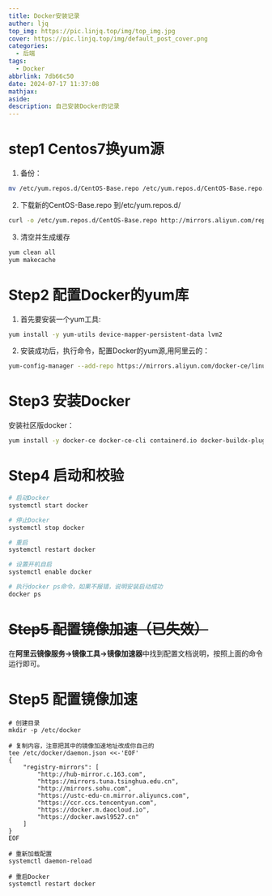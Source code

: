 ```yaml
---
title: Docker安装记录
auther: ljq
top_img: https://pic.linjq.top/img/top_img.jpg
cover: https://pic.linjq.top/img/default_post_cover.png
categories:
  - 后端
tags:
  - Docker
abbrlink: 7db66c50
date: 2024-07-17 11:37:08
mathjax: 
aside: 
description: 自己安装Docker的记录
---
```

# step1 Centos7换yum源
1. 备份：
```Bash
mv /etc/yum.repos.d/CentOS-Base.repo /etc/yum.repos.d/CentOS-Base.repo.backup
```
2. 下载新的CentOS-Base.repo 到/etc/yum.repos.d/
```Bash
curl -o /etc/yum.repos.d/CentOS-Base.repo http://mirrors.aliyun.com/repo/Centos-7.repo
```
3. 清空并生成缓存
```Bash
yum clean all
yum makecache
```
# Step2 配置Docker的yum库
1. 首先要安装一个yum工具:
 ```Bash
yum install -y yum-utils device-mapper-persistent-data lvm2
```
2. 安装成功后，执行命令，配置Docker的yum源,用阿里云的：
```Bash
yum-config-manager --add-repo https://mirrors.aliyun.com/docker-ce/linux/centos/docker-ce.repo
```
# Step3 安装Docker
安装社区版docker：
```Bash
yum install -y docker-ce docker-ce-cli containerd.io docker-buildx-plugin docker-compose-plugin
```

# Step4 启动和校验
```Bash
# 启动Docker
systemctl start docker

# 停止Docker
systemctl stop docker

# 重启
systemctl restart docker

# 设置开机自启
systemctl enable docker

# 执行docker ps命令，如果不报错，说明安装启动成功
docker ps
```
# ~~Step5 配置镜像加速（已失效）~~
在**阿里云镜像服务->镜像工具->镜像加速器**中找到配置文档说明，按照上面的命令运行即可。
# Step5 配置镜像加速
```
# 创建目录
mkdir -p /etc/docker

# 复制内容，注意把其中的镜像加速地址改成你自己的
tee /etc/docker/daemon.json <<-'EOF'
{
    "registry-mirrors": [
        "http://hub-mirror.c.163.com",
        "https://mirrors.tuna.tsinghua.edu.cn",
        "http://mirrors.sohu.com",
        "https://ustc-edu-cn.mirror.aliyuncs.com",
        "https://ccr.ccs.tencentyun.com",
        "https://docker.m.daocloud.io",
        "https://docker.awsl9527.cn"
    ]
}
EOF

# 重新加载配置
systemctl daemon-reload

# 重启Docker
systemctl restart docker
```